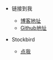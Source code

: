 <!-- _navbar.md -->

* 链接到我
  * [博客地址](http://blog.zzy.monster)
  * [Github地址](https://github.com/hitptep)


* Stockbird
  * [点我](https://stock.zzy.monster)